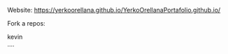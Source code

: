 Website: https://yerkoorellana.github.io/YerkoOrellanaPortafolio.github.io/

Fork a repos:

kevin <br>
....
